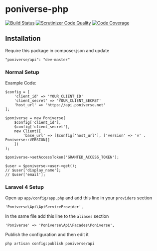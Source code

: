 # poniverse-php
[![Build Status](https://travis-ci.org/Poniverse/poniverse-php.svg?branch=master)](https://travis-ci.org/Poniverse/poniverse-php) [![Scrutinizer Code Quality](https://scrutinizer-ci.com/g/Poniverse/poniverse-php/badges/quality-score.png?s=7d517521c412c0adf149be941eebb82b13051ec9)](https://scrutinizer-ci.com/g/Poniverse/poniverse-php/) [![Code Coverage](https://scrutinizer-ci.com/g/Poniverse/poniverse-php/badges/coverage.png?s=07f581f7e79b32a700e1fad64950f56179a61bf1)](https://scrutinizer-ci.com/g/Poniverse/poniverse-php/)

## Installation

Require this package in composer.json and update

    "poniverse/api": "dev-master"
    
### Normal Setup

Example Code:

    $config = [
        'client_id' => 'YOUR_CLIENT_ID'
        'client_secret' => 'YOUR_CLIENT_SECRET'
        'host_url' => 'https://api.poniverse.net'
    ];

    $poniverse = new Poniverse(
        $config['client_id'],
        $config['client_secret'],
        new Client([
            'base_url' => [$config['host_url'], ['version' => 'v' . Poniverse::VERSION]]
        ])
    );
    
    $poniverse->setAccessToken('GRANTED_ACCESS_TOKEN');
    
    $user = $poniverse->user->get();
    // $user['display_name'];
    // $user['email'];

### Laravel 4 Setup

Open up `app/config/app.php` and add this line in your `providers` section

    'Poniverse\Api\ApiServiceProvider',

In the same file add this line to the ```aliases``` section

    'Poniverse' => 'Poniverse\Api\Facades\Poniverse',

Publish the configuration and then edit it

    php artisan config:publish poniverse/api

